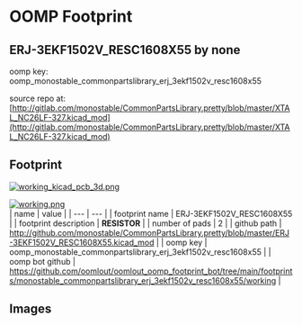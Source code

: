 # OOMP Footprint  
## ERJ-3EKF1502V_RESC1608X55  by none  
  
oomp key: oomp_monostable_commonpartslibrary_erj_3ekf1502v_resc1608x55  
  
source repo at: [http://gitlab.com/monostable/CommonPartsLibrary.pretty/blob/master/XTAL_NC26LF-327.kicad_mod](http://gitlab.com/monostable/CommonPartsLibrary.pretty/blob/master/XTAL_NC26LF-327.kicad_mod)  
## Footprint  
  
[![working_kicad_pcb_3d.png](working_kicad_pcb_3d_600.png)](working_kicad_pcb_3d.png)  
  
[![working.png](working_600.png)](working.png)  
| name | value | 
| --- | --- | 
| footprint name | ERJ-3EKF1502V_RESC1608X55 | 
| footprint description | <b>RESISTOR</b> | 
| number of pads | 2 | 
| github path | http://github.com/monostable/CommonPartsLibrary.pretty/blob/master/ERJ-3EKF1502V_RESC1608X55.kicad_mod | 
| oomp key | oomp_monostable_commonpartslibrary_erj_3ekf1502v_resc1608x55 | 
| oomp bot github | https://github.com/oomlout/oomlout_oomp_footprint_bot/tree/main/footprints/monostable_commonpartslibrary_erj_3ekf1502v_resc1608x55/working | 
## Images  
